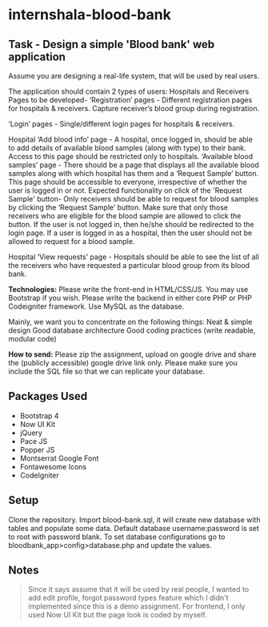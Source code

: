 # internshala-blood-bank

## Task - Design a simple 'Blood bank' web application

Assume you are designing a real-life system, that will be used by real users.

The application should contain 2 types of users: Hospitals and Receivers Pages to be developed-
‘Registration’ pages - Different registration pages for hospitals & receivers. Capture receiver’s blood
group during registration.

‘Login’ pages - Single/different login pages for hospitals & receivers.

Hospital ‘Add blood info’ page - A hospital, once logged in, should be able to add details of available
blood samples (along with type) to their bank. Access to this page should be restricted only to hospitals.
‘Available blood samples’ page - There should be a page that displays all the available blood samples
along with which hospital has them and a ‘Request Sample’ button. This page should be accessible to
everyone, irrespective of whether the user is logged in or not. Expected functionality on click of the
'Request Sample' button- Only receivers should be able to request for blood samples by clicking the
‘Request Sample’ button. Make sure that only those receivers who are eligible for the blood sample are
allowed to click the button. If the user is not logged in, then he/she should be redirected to the login
page. If a user is logged in as a hospital, then the user should not be allowed to request for a blood
sample.

Hospital ‘View requests’ page - Hospitals should be able to see the list of all the receivers who have
requested a particular blood group from its blood bank.

**Technologies:**
Please write the front-end in HTML/CSS/JS. You may use Bootstrap if you wish.
Please write the backend in either core PHP or PHP Codeigniter framework.
Use MySQL as the database.

Mainly, we want you to concentrate on the following things:
Neat & simple design Good database architecture Good coding practices (write readable, modular code)

**How to send:**
Please zip the assignment, upload on google drive and share the (publicly accessible) google drive link
only. Please make sure you include the SQL file so that we can replicate your database.


## Packages Used
- Bootstrap 4
- Now UI Kit
- jQuery
- Pace JS
- Popper JS
- Montserrat Google Font
- Fontawesome Icons
- CodeIgniter


## Setup
Clone the repository. Import blood-bank.sql, it will create new database with tables and populate some data. Default database username:password is set to root with password blank. To set database configurations go to bloodbank_app>config>database.php and update the values.


## Notes
> Since it says assume that it will be used by real people, I wanted to add edit profile, forgot password types feature which I didn't implemented since this is a demo assignment.
> For frontend, I only used Now UI Kit but the page look is coded by myself.